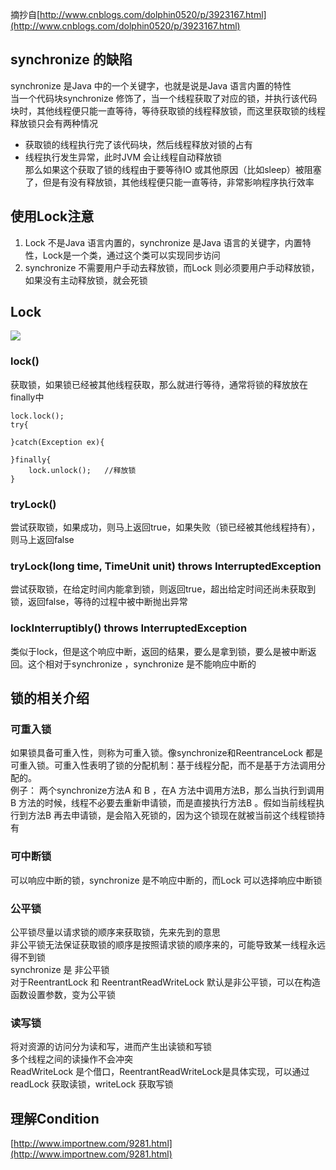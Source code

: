 摘抄自[http://www.cnblogs.com/dolphin0520/p/3923167.html](http://www.cnblogs.com/dolphin0520/p/3923167.html)    
## synchronize 的缺陷 ##
synchronize 是Java 中的一个关键字，也就是说是Java 语言内置的特性   
当一个代码块synchronize 修饰了，当一个线程获取了对应的锁，并执行该代码块时，其他线程便只能一直等待，等待获取锁的线程释放锁，而这里获取锁的线程释放锁只会有两种情况   
 
- 获取锁的线程执行完了该代码块，然后线程释放对锁的占有
- 线程执行发生异常，此时JVM 会让线程自动释放锁    
那么如果这个获取了锁的线程由于要等待IO 或其他原因（比如sleep）被阻塞了，但是有没有释放锁，其他线程便只能一直等待，非常影响程序执行效率       

## 使用Lock注意 ##
1. Lock 不是Java 语言内置的，synchronize 是Java 语言的关键字，内置特性，Lock是一个类，通过这个类可以实现同步访问   
2. synchronize 不需要用户手动去释放锁，而Lock 则必须要用户手动释放锁，如果没有主动释放锁，就会死锁    

## Lock ##
![](https://i.imgur.com/zYgvmde.png)     

### lock() ###
获取锁，如果锁已经被其他线程获取，那么就进行等待，通常将锁的释放放在finally中    
	
	lock.lock();
	try{
	     
	}catch(Exception ex){
	     
	}finally{
	    lock.unlock();   //释放锁
	}
### tryLock() ###
尝试获取锁，如果成功，则马上返回true，如果失败（锁已经被其他线程持有），则马上返回false   

### tryLock(long time, TimeUnit unit) throws InterruptedException ###
尝试获取锁，在给定时间内能拿到锁，则返回true，超出给定时间还尚未获取到锁，返回false，等待的过程中被中断抛出异常

### lockInterruptibly() throws InterruptedException ###
类似于lock，但是这个响应中断，返回的结果，要么是拿到锁，要么是被中断返回。这个相对于synchronize ，synchronize 是不能响应中断的   
     
## 锁的相关介绍 ##
### 可重入锁 ###
如果锁具备可重入性，则称为可重入锁。像synchronize和ReentranceLock 都是可重入锁。可重入性表明了锁的分配机制：基于线程分配，而不是基于方法调用分配的。   
例子： 两个synchronize方法A 和 B ，在A 方法中调用方法B，那么当执行到调用B 方法的时候，线程不必要去重新申请锁，而是直接执行方法B 。假如当前线程执行到方法B 再去申请锁，是会陷入死锁的，因为这个锁现在就被当前这个线程锁持有    

### 可中断锁 ###
可以响应中断的锁，synchronize 是不响应中断的，而Lock 可以选择响应中断锁    

### 公平锁 ###
公平锁尽量以请求锁的顺序来获取锁，先来先到的意思    
非公平锁无法保证获取锁的顺序是按照请求锁的顺序来的，可能导致某一线程永远得不到锁    
synchronize 是 非公平锁   
对于ReentrantLock 和 ReentrantReadWriteLock 默认是非公平锁，可以在构造函数设置参数，变为公平锁    


### 读写锁 ###
将对资源的访问分为读和写，进而产生出读锁和写锁    
多个线程之间的读操作不会冲突    
ReadWriteLock 是个借口，ReentrantReadWriteLock是具体实现，可以通过readLock 获取读锁，writeLock 获取写锁     


## 理解Condition ##
[http://www.importnew.com/9281.html](http://www.importnew.com/9281.html)     

